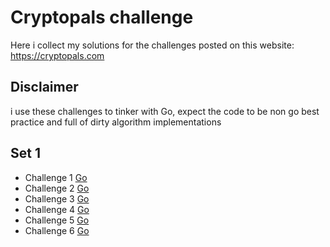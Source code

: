 # Cryptopals challenge
Here i collect my solutions for the challenges posted on this website: https://cryptopals.com

## Disclaimer
i use these challenges to tinker with Go, expect the code to be non go best practice and full of dirty algorithm implementations

## Set 1
* Challenge 1 [Go](set1/chal1.go)
* Challenge 2 [Go](set1/chal2.go)
* Challenge 3 [Go](set1/chal3.go)
* Challenge 4 [Go](set1/chal4.go)
* Challenge 5 [Go](set1/chal5.go)
* Challenge 6 [Go](set1/chal6.go)
